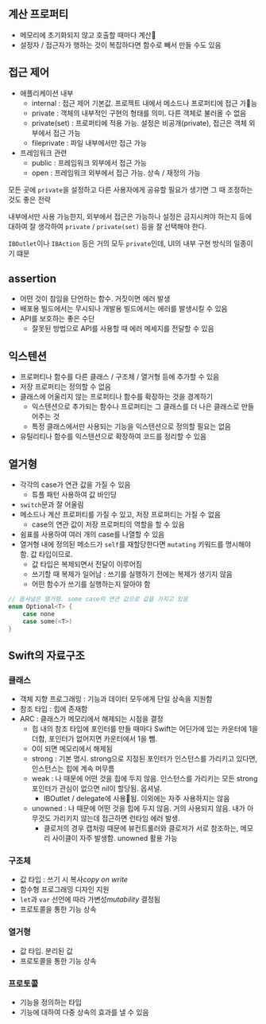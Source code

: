 ## 계산 프로퍼티

- 메모리에 초기화되지 않고 호출할 때마다 계산
- 설정자 / 접근자가 행하는 것이 복잡하다면 함수로 빼서 만들 수도 있음

## 접근 제어

- 애플리케이션 내부
  - internal : 접근 제어 기본값. 프로젝트 내에서 메소드나 프로퍼티에 접근 가능
  - private : 객체의 내부적인 구현의 형태를 의미. 다른 객체로 불러올 수 없음
  - private(set) : 프로퍼티에 적용 가능. 설정은 비공개(private), 접근은 객체 외부에서 접근 가능
  - fileprivate : 파일 내부에서만 접근 가능
- 프레임워크 관련
  - public : 프레임워크 외부에서 접근 가능
  - open : 프레임워크 외부에서 접근 가능. 상속 / 재정의 가능

모든 곳에 `private`을 설정하고 다른 사용자에게 공유할 필요가 생기면 그 때 조정하는 것도 좋은 전략

내부에서만 사용 가능한지, 외부에서 접근은 가능하나 설정은 금지시켜야 하는지 등에 대하여 잘 생각하여 `private` / `private(set)` 등을 잘 선택해야 한다.

`IBOutlet`이나 `IBAction` 등은 거의 모두 `private`인데, UI의 내부 구현 방식의 일종이기 떄문

## assertion

- 어떤 것이 참임을 단언하는 함수. 거짓이면 에러 발생
- 배포용 빌드에서는 무시되나 개발용 빌드에서는 에러를 발생시킬 수 있음
- API를 보호하는 좋은 수단
  - 잘못된 방법으로 API를 사용할 때 에러 메세지를 전달할 수 있음

## 익스텐션

- 프로퍼티나 함수를 다른 클래스 / 구조체 / 열거형 등에 추가할 수 있음
- 저장 프로퍼티는 정의할 수 없음
- 클래스에 어울리지 않는 프로퍼티나 함수를 확장하는 것을 경계하기
  - 익스텐션으로 추가되는 함수나 프로퍼티는 그 클래스를 더 나은 클래스로 만들어주는 것
  - 특정 클래스에서만 사용되는 기능을 익스텐션으로 정의할 필요는 없음
- 유틸리티나 함수를 익스텐션으로 확장하여 코드를 정리할 수 있음

## 열거형

- 각각의 case가 연관 값을 가질 수 있음
  - 튜플 패턴 사용하여 값 바인딩
- `switch`문과 잘 어울림
- 메소드나 계산 프로퍼티를 가질 수 있고, 저장 프로퍼티는 가질 수 없음
  - case의 연관 값이 저장 프로퍼티의 역할을 할 수 있음
- 쉼표를 사용하여 여러 개의 case를 나열할 수 있음
- 열거형 내에 정의된 메소드가 `self`를 재할당한다면 `mutating` 키워드를 명시해야 함. 값 타입이므로.
  - 값 타입은 복제되면서 전달이 이루어짐
  - 쓰기할 때 복제가 일어남 : 쓰기를 실행하기 전에는 복제가 생기지 않음
  - 어떤 함수가 쓰기를 실행하는지 알아야 함

```swift
// 옵셔널은 열거형. some case의 연관 값으로 값을 가지고 있음
enum Optional<T> {
    case none
    case some(<T>)
}
```

## Swift의 자료구조

### 클래스

- 객체 지향 프로그래밍 : 기능과 데이터 모두에게 단일 상속을 지원함
- 참조 타입 : 힙에 존재함
- ARC : 클래스가 메모리에서 해제되는 시점을 결정
  - 힙 내의 참조 타입에 포인터를 만들 때마다 Swift는 어딘가에 있는 카운터에 1을 더함, 포인터가 없어지면 카운터에서 1을 뺌.
  - 0이 되면 메모리에서 해제됨
  - strong : 기본 명시. strong으로 지정된 포인터가 인스턴스를 가리키고 있다면, 인스턴스는 힙에 계속 머무름
  - weak : 나 때문에 어떤 것을 힙에 두지 않음. 인스턴스를 가리키는 모든 strong 포인터가 관심이 없으면 nil이 할당됨. 옵셔널.
    - IBOutlet / delegate에 사용됨. 이외에는 자주 사용하지는 않음
  - unowned : 나 때문에 어떤 것을 힙에 두지 않음. 거의 사용되지 않음. 내가 아무것도 가리키지 않는데 접근하면 런타임 에러 발생.
    - 클로저의 경우 캡처링 때문에 뷰컨트롤러와 클로저가 서로 참조하는, 메모리 사이클이 자주 발생함. unowned 활용 가능

### 구조체

- 값 타입 : 쓰기 시 복사*copy on write*
- 함수형 프로그래밍 디자인 지원
- `let`과 `var` 선언에 따라 가변성*mutability* 결정됨
- 프로토콜을 통한 기능 상속

### 열거형

- 값 타입. 분리된 값
- 프로토콜을 통한 기능 상속

### 프로토콜

- 기능을 정의하는 타입
- 기능에 대하여 다중 상속의 효과를 낼 수 있음
